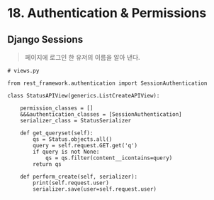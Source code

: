 # 18. Authentication & Permissions

## Django Sessions

> 페이지에 로그인 한 유저의 이름을 알아 낸다.

```python+lineNumbers:true
# views.py

from rest_framework.authentication import SessionAuthentication

class StatusAPIView(generics.ListCreateAPIView):

    permission_classes = []
    &&&authentication_classes = [SessionAuthentication]
    serializer_class = StatusSerializer

    def get_queryset(self):
        qs = Status.objects.all()
        query = self.request.GET.get('q')
        if query is not None:
            qs = qs.filter(content__icontains=query)
        return qs

    def perform_create(self, serializer):
        print(self.request.user)
        serializer.save(user=self.request.user)
```